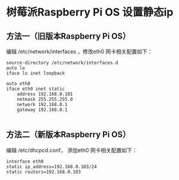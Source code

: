 # 树莓派Raspberry Pi OS 设置静态ip


## 方法一（旧版本Raspberry Pi OS）

编辑 /etc/network/interfaces ，修改eth0 网卡相关配置如下：

```
source-directory /etc/network/interfaces.d
auto lo
iface lo inet loopback

auto eth0
iface eth0 inet static
    address 192.168.0.101
    netmask 255.255.255.0
    network 192.168.0.1
    gateway 192.168.0.1
 
```   
    
    
## 方法二（新版本Raspberry Pi OS）

编辑  /etc/dhcpcd.conf， 添加eth0 网卡相关配置如下：

```
interface eth0
static ip_address=192.168.0.103/24
static routers=192.168.0.103
```